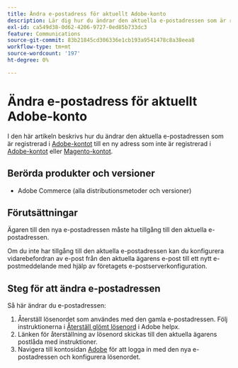 ```yaml
---
title: Ändra e-postadress för aktuellt Adobe-konto
description: Lär dig hur du ändrar den aktuella e-postadressen som är registrerad i Adobe till en ny adress som för närvarande inte är registrerad i Adobe eller Magento.
exl-id: ca549d38-0d62-4206-9727-0ed85b733dc3
feature: Communications
source-git-commit: 83b21845cd306336e1cb193a9541478c8a38eea8
workflow-type: tm+mt
source-wordcount: '197'
ht-degree: 0%

---
```


# Ändra e-postadress för aktuellt Adobe-konto

I den här artikeln beskrivs hur du ändrar den aktuella e-postadressen som är registrerad i [Adobe-kontot](https://account.adobe.com/) till en ny adress som inte är registrerad i [Adobe-kontot](https://account.adobe.com/) eller [Magento-kontot](https://account.magento.com/).

## Berörda produkter och versioner

* Adobe Commerce (alla distributionsmetoder och versioner)

## Förutsättningar

Ägaren till den nya e-postadressen måste ha tillgång till den aktuella e-postadressen.

Om du inte har tillgång till den aktuella e-postadressen kan du konfigurera vidarebefordran av e-post från den aktuella ägarens e-post till ett nytt e-postmeddelande med hjälp av företagets e-postserverkonfiguration.

## Steg för att ändra e-postadressen

Så här ändrar du e-postadressen:

1. Återställ lösenordet som användes med den gamla e-postadressen. Följ instruktionerna i [Återställ glömt lösenord](https://helpx.adobe.com/manage-account/using/change-or-reset-password.html) i Adobe helpx.
1. Länken för återställning av lösenord skickas till den aktuella ägarens postlåda med instruktioner.
1. Navigera till kontosidan [Adobe](https://account.adobe.com) för att logga in med den nya e-postadressen och konfigurera lösenordet.
